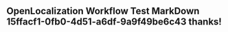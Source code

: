 <properties
ms.topic="hero-topic"
ms.test1="hero-topic"
ms.test2="test"/>

## OpenLocalization Workflow Test MarkDown 15ffacf1-0fb0-4d51-a6df-9a9f49be6c43 thanks!
